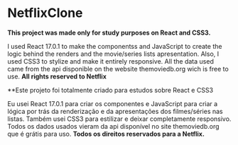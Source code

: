 # NetflixClone
**This project was made only for study purposes on React and CSS3.**

I used React 17.0.1 to make the componentss and JavaScript to create the logic behind the renders and the movie/series lists apresentation. Also, I used CSS3 to stylize and make it entirely responsive.
All the data used came from the api disponible on the website themoviedb.org wich is free to use.
**All rights reserved to Netflix**

**Este projeto foi totalmente criado para estudos sobre React e CSS3

Eu usei React 17.0.1 para criar os componentes e JavaScript para criar a lógica por trás da renderização e da apresentações dos filmes/séries nas listas. Também usei CSS3 para estilizar e deixar completamente responsivo.
Todos os dados usados vieram da api disponível no site themoviedb.org que é grátis para uso.
**Todos os direitos reservados para a Netflix.**
